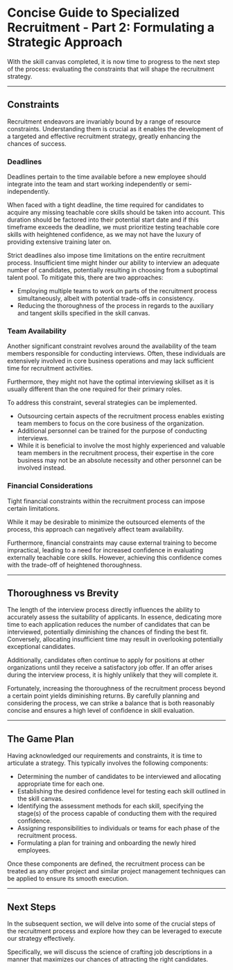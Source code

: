 # Concise Guide to Specialized Recruitment - Part 2: Formulating a Strategic Approach
With the skill canvas completed, it is now time to progress to the next step of the process: evaluating the constraints that will shape the recruitment strategy.

---

## Constraints
Recruitment endeavors are invariably bound by a range of resource constraints. Understanding them is crucial as it enables the development of a targeted and effective recruitment strategy, greatly enhancing the chances of success.

### Deadlines
Deadlines pertain to the time available before a new employee should integrate into the team and start working independently or semi-independently. 

When faced with a tight deadline, the time required for candidates to acquire any missing teachable core skills should be taken into account. This duration should be factored into their potential start date and if this timeframe exceeds the deadline, we must prioritize testing teachable core skills with heightened confidence, as we may not have the luxury of providing extensive training later on.

Strict deadlines also impose time limitations on the entire recruitment process. Insufficient time might hinder our ability to interview an adequate number of candidates, potentially resulting in choosing from a suboptimal talent pool. To mitigate this, there are two approaches:

- Employing multiple teams to work on parts of the recruitment process simultaneously, albeit with potential trade-offs in consistency.
- Reducing the thoroughness of the process in regards to the auxiliary and tangent skills specified in the skill canvas. 

### Team Availability
Another significant constraint revolves around the availability of the team members responsible for conducting interviews. Often, these individuals are extensively involved in core business operations and may lack sufficient time for recruitment activities.

Furthermore, they might not have the optimal interviewing skillset as it is usually different than the one required for their primary roles.

To address this constraint, several strategies can be implemented. 

- Outsourcing certain aspects of the recruitment process enables existing team members to focus on the core business of the organization. 
- Additional personnel can be trained for the purpose of conducting interviews.
- While it is beneficial to involve the most highly experienced and valuable team members in the recruitment process, their expertise in the core business may not be an absolute necessity and other personnel can be involved instead.

### Financial Considerations
Tight financial constraints within the recruitment process can impose certain limitations.

While it may be desirable to minimize the outsourced elements of the process, this approach can negatively affect team availability. 

Furthermore, financial constraints may cause external training to become impractical, leading to a need for increased confidence in evaluating externally teachable core skills. However, achieving this confidence comes with the trade-off of heightened thoroughness.

---

## Thoroughness vs Brevity
The length of the interview process directly influences the ability to accurately assess the suitability of applicants. In essence, dedicating more time to each application reduces the number of candidates that can be interviewed, potentially diminishing the chances of finding the best fit. Conversely, allocating insufficient time may result in overlooking potentially exceptional candidates.

Additionally, candidates often continue to apply for positions at other organizations until they receive a satisfactory job offer. If an offer arises during the interview process, it is highly unlikely that they will complete it.

Fortunately, increasing the thoroughness of the recruitment process beyond a certain point yields diminishing returns. By carefully planning and considering the process, we can strike a balance that is both reasonably concise and ensures a high level of confidence in skill evaluation.

---

## The Game Plan
Having acknowledged our requirements and constraints, it is time to articulate a strategy. This typically involves the following components:

- Determining the number of candidates to be interviewed and allocating appropriate time for each one.
- Establishing the desired confidence level for testing each skill outlined in the skill canvas.
- Identifying the assessment methods for each skill, specifying the stage(s) of the process capable of conducting them with the required confidence.
- Assigning responsibilities to individuals or teams for each phase of the recruitment process.
- Formulating a plan for training and onboarding the newly hired employees.

Once these components are defined, the recruitment process can be treated as any other project and similar project management techniques can be applied to ensure its smooth execution.

---

## Next Steps
In the subsequent section, we will delve into some of the crucial steps of the recruitment process and explore how they can be leveraged to execute our strategy effectively. 

Specifically, we will discuss the science of crafting job descriptions in a manner that maximizes our chances of attracting the right candidates.
